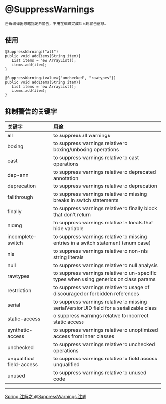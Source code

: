 # @SuppressWarnings

    告诉编译器忽略指定的警告，不用在编译完成后出现警告信息。

## 使用

```
@SuppressWarnings("all")
public void addItems(String item){
   List items = new ArrayList();
   items.add(item);
}

@SuppressWarnings(value={"unchecked", "rawtypes"})
public void addItems(String item){
   List items = new ArrayList();
   items.add(item);
}
```

## 抑制警告的关键字　　　
 
| 关键字 | 用途 |
| :--- | :--- |
| all | to suppress all warnings |
| boxing | to suppress warnings relative to boxing/unboxing operations |
| cast | to suppress warnings relative to cast operations |
| dep-ann | to suppress warnings relative to deprecated annotation |
| deprecation | to suppress warnings relative to deprecation |
| fallthrough | to suppress warnings relative to missing breaks in switch statements |
| finally | to suppress warnings relative to finally block that don’t return |
| hiding | to suppress warnings relative to locals that hide variable |
| incomplete-switch | to suppress warnings relative to missing entries in a switch statement (enum case) |
| nls | to suppress warnings relative to non-nls string literals |
| null | to suppress warnings relative to null analysis |
| rawtypes | to suppress warnings relative to un-specific types when using generics on class params |
| restriction | to suppress warnings relative to usage of discouraged or forbidden references |
| serial | to suppress warnings relative to missing serialVersionUID field for a serializable class |
| static-access | o suppress warnings relative to incorrect static access |
| synthetic-access | to suppress warnings relative to unoptimized access from inner classes |
| unchecked | to suppress warnings relative to unchecked operations |
| unqualified-field-access | to suppress warnings relative to field access unqualified |
| unused | to suppress warnings relative to unused code |

-----

[Spring 注解之 @SuppressWarnings 注解](https://www.cnblogs.com/liaojie970/p/9009199.html)
